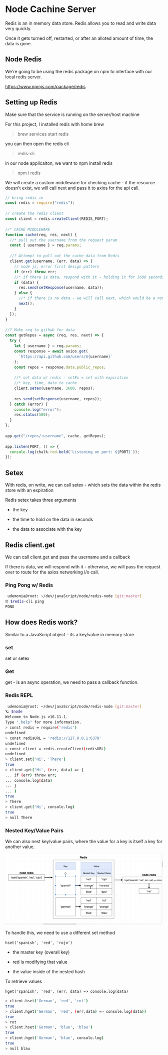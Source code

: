 # Node Cachine Server

Redis is an in memory data store. Redis allows you to read and write data very quickly.

Once it gets turned off, restarted, or after an alloted amount of time, the data is gone.

## Node Redis

We're going to be using the redis package on npm to interface with our local redis server.

<https://www.npmjs.com/package/redis>

## Setting up Redis

Make sure that the service is running on the server/host machine

For this project, I installed redis with home brew

> brew services start redis

you can then open the redis cli

> redis-cli

in our node applicaiton, we want to npm install redis

> npm i redis

We will create a custom middleware for checking cache - if the resource doesn't exist, we will call next and pass it to axios for the api call.

```js
// bring redis in
const redis = require("redis");

// create the redis client
const client = redis.createClient(REDIS_PORT);

//* CACHE MIDDLEWARE
function cache(req, res, next) {
  //* pull out the username from the request param
  const { username } = req.params;

  //? Attempt to pull out the cache data from Redis
  client.get(username, (err, data) => {
    // node js, error first design pattern
    if (err) throw err;
    //* if there is data, respond with it - holding it for 3600 seconds
    if (data) {
      res.send(setResponse(username, data));
    } else {
      //* if there is no data - we will call next, which would be a non cached call
      next();
    }
  });
}

//? Make req to github for data
const getRepos = async (req, res, next) => {
  try {
    let { username } = req.params;
    const response = await axios.get(
      `https://api.github.com/users/${username}`
    );
    const repos = response.data.public_repos;

    //* set data w/ redis - setEx = set with expiration
    //* key, time, data to cache
    client.setex(username, 3600, repos);

    res.send(setResponse(username, repos));
  } catch (error) {
    console.log("error");
    res.status(500);
  }
};

app.get("/repos/:username", cache, getRepos);

app.listen(PORT, () => {
  console.log(chalk.red.bold(`Listening on port: ${PORT}`));
});
```

## Setex

With redis, on write, we can call setex - which sets the data within the redis store with an expiration

Redis setex takes three arguments

- the key

- the time to hold on the data in seconds

- the data to associate with the key

## Redis client.get

We can call client.get and pass the username and a callback

If there is data, we will respond with it - otherwise, we will pass the request over to route for the axios networking i/o call.

### Ping Pong w/ Redis

```bash
 udemonia@root: ~/dev/javaScript/node/redis-node [git:master]
🤓 $redis-cli ping
PONG

```

## How does Redis work?

Similar to a JavaScript object - its a key/value in memory store

### set

set or setex

### Get

get - is an async operation, we need to pass a callback function.

### Redis REPL

```bash
 udemonia@root: ~/dev/javaScript/node/redis-node [git:master]
🪐 $node
Welcome to Node.js v16.11.1.
Type ".help" for more information.
> const redis = require('redis')
undefined
> const redisURL = 'redis://127.0.0.1:6379'
undefined
> const client = redis.createClient(redisURL)
undefined
> client.set('Hi', 'There')
true
> client.get('Hi', (err, data) => {
... if (err) throw err;
... console.log(data)
... }
... )
true
> There
> client.get('Hi', console.log)
true
> null There
```

### Nested Key/Value Pairs

We can also nest key/value pairs, where the value for a key is itself a key for another value.

![alt text](./diagrams/NestedHash.png)

To handle this, we need to use a different set method

`hset('spanish', 'red', 'rojo')`

- the master key (overall key)

- red is modifying that value

- the value inside of the nested hash

To retrieve values

`hget('spanish', 'red', (err, data) => console.log(data)`

```bash
> client.hset('German', 'red', 'rot')
true
> client.hget('German', 'red', (err,data) => console.log(data))
true
> rot
> client.hset('German', 'blue', 'blau')
true
> client.hget('German', 'blue', console.log)
true
> null blau
```

